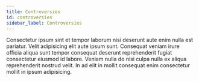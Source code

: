 ```yaml
---
title: Controversies
id: controversies
sidebar_label: Controversies
---
```


Consectetur ipsum sint et tempor laborum nisi deserunt aute enim nulla est pariatur. Velit adipisicing elit aute ipsum sunt. Consequat veniam irure officia aliqua sunt tempor consequat deserunt reprehenderit fugiat consectetur eiusmod id labore. Veniam nulla do nisi culpa nulla ex aliqua reprehenderit nostrud velit. In ad elit in mollit consequat enim consectetur mollit in ipsum adipisicing.

